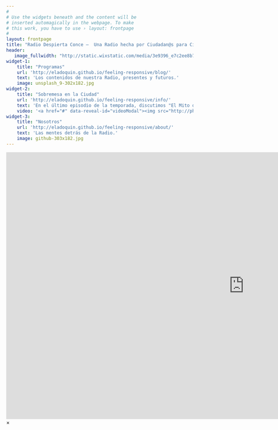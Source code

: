 ```yaml
---
#
# Use the widgets beneath and the content will be
# inserted automagically in the webpage. To make
# this work, you have to use › layout: frontpage
#
layout: frontpage
title: "Radio Despierta Conce –  Una Radio hecha por Ciudadan@s para Ciudadan@s"
header:
   image_fullwidth: "http://static.wixstatic.com/media/3e9396_e7c2ee8b755b43479894e72a5a32daae.jpg"
widget-1:
    title: "Programas"
    url: 'http://eladoquin.github.io/feeling-responsive/blog/'
    text: 'Los contenidos de nuestra Radio, presentes y futuros.'
    image: unsplash_9-302x182.jpg
widget-2:
    title: "Sobremesa en la Ciudad"
    url: 'http://eladoquin.github.io/feeling-responsive/info/'
    text: 'En el último episodio de la temporada, discutimos "El Mito de la Participación".'
    video: '<a href="#" data-reveal-id="videoModal"><img src="http://phlow.github.io/feeling-responsive/images/start-video-feeling-responsive-302x182.jpg" width="302" height="182" alt=""></a>'
widget-3:
    title: "Nosotros"
    url: 'http://eladoquin.github.io/feeling-responsive/about/'
    text: 'Las mentes detrás de la Radio.'
    image: github-303x182.jpg
---
```



<div id="videoModal" class="reveal-modal large" data-reveal="">
  <div class="flex-video widescreen vimeo" style="display: block;">
    <iframe width="1280" height="720" src="https://www.youtube.com/embed/3b5zCFSmVvU" frameborder="0" allowfullscreen></iframe>
  </div>
  <a class="close-reveal-modal">&#215;</a>
</div>
